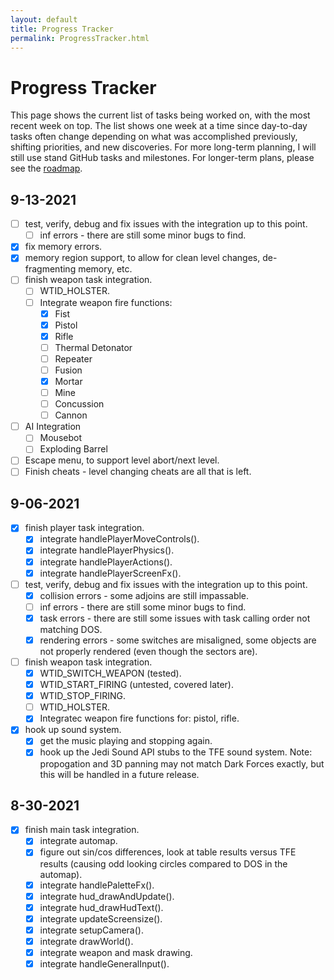 ```yaml
---
layout: default
title: Progress Tracker
permalink: ProgressTracker.html
---
```

# Progress Tracker
This page shows the current list of tasks being worked on, with the most recent week on top. The list shows one week at a time since day-to-day tasks often change depending on what was accomplished previously, shifting priorities, and new discoveries. For more long-term planning, I will still use stand GitHub tasks and milestones. For longer-term plans, please see the [roadmap](Roadmap.html).

## 9-13-2021
- [ ] test, verify, debug and fix issues with the integration up to this point.
  - [ ] inf errors - there are still some minor bugs to find.
- [x] fix memory errors.
- [x] memory region support, to allow for clean level changes, de-fragmenting memory, etc.
- [ ] finish weapon task integration.
  - [ ] WTID_HOLSTER.
  - [ ] Integrate weapon fire functions:
    - [x] Fist
    - [x] Pistol
    - [x] Rifle
    - [ ] Thermal Detonator
    - [ ] Repeater
    - [ ] Fusion
    - [x] Mortar
    - [ ] Mine
    - [ ] Concussion
    - [ ] Cannon
- [ ] AI Integration
  - [ ] Mousebot
  - [ ] Exploding Barrel
- [ ] Escape menu, to support level abort/next level.
- [ ] Finish cheats - level changing cheats are all that is left.

## 9-06-2021
- [x] finish player task integration.
  - [x] integrate handlePlayerMoveControls().
  - [x] integrate handlePlayerPhysics().
  - [x] integrate handlePlayerActions().
  - [x] integrate handlePlayerScreenFx().
- [ ] test, verify, debug and fix issues with the integration up to this point.
  - [x] collision errors - some adjoins are still impassable.
  - [ ] inf errors - there are still some minor bugs to find.
  - [x] task errors - there are still some issues with task calling order not matching DOS.
  - [x] rendering errors - some switches are misaligned, some objects are not properly rendered (even though the sectors are).
- [ ] finish weapon task integration.
  - [x] WTID_SWITCH_WEAPON (tested).
  - [x] WTID_START_FIRING (untested, covered later).
  - [x] WTID_STOP_FIRING.
  - [ ] WTID_HOLSTER.
  - [x] Integratec weapon fire functions for: pistol, rifle.
- [x] hook up sound system.
  - [x] get the music playing and stopping again.
  - [x] hook up the Jedi Sound API stubs to the TFE sound system. Note: propogation and 3D panning may not match Dark Forces exactly, but this will be handled in a future release.

## 8-30-2021
- [x] finish main task integration.
  - [x] integrate automap.
  - [x] figure out sin/cos differences, look at table results versus TFE results (causing odd looking circles compared to DOS in the automap).
  - [x] integrate handlePaletteFx().
  - [x] integrate hud_drawAndUpdate().
  - [x] integrate hud_drawHudText().
  - [x] integrate updateScreensize().
  - [x] integrate setupCamera().
  - [x] integrate drawWorld().
  - [x] integrate weapon and mask drawing.
  - [x] integrate handleGeneralInput().
